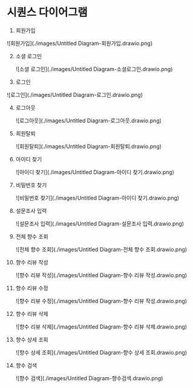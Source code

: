 # 시퀀스 다이어그램



1. 회원가입

  

  ![회원가입](./images/Untitled Diagram-회원가입.drawio.png)



2. 소셜 로그인

   
   
   ![소셜 로그인](./images/Untitled Diagram-소셜로그인.drawio.png) 





3. 로그인

   

![로그인](./images/Untitled Diagram-로그인.drawio.png)

4. 로그아웃

   ![로그아웃](./images/Untitled Diagram-로그아웃.drawio.png)

5. 회원탈퇴

   ![회원탈퇴](./images/Untitled Diagram-회원탈퇴.drawio.png)



6. 아이디 찾기

   ![아이디 찾기](./images/Untitled Diagram-아이디 찾기.drawio.png)



7. 비밀번호 찾기

   ![비밀번호 찾기](./images/Untitled Diagram-아이디 찾기.drawio.png)



8. 설문조사 입력

   ![설문조사 입력](./images/Untitled Diagram-설문조사 입력.drawio.png)



9. 전체 향수 조회

   ![전체 향수 조회](./images/Untitled Diagram-전체 향수 조회.drawio.png)

10. 향수 리뷰 작성

    ![향수 리뷰 작성](./images/Untitled Diagram-향수 리뷰 작성.drawio.png)

11. 향수 리뷰 수정

    ![향수 리뷰 수정](./images/Untitled Diagram-향수 리뷰 작성.drawio.png)

12. 향수 리뷰 삭제

    ![향수 리뷰 삭제](./images/Untitled Diagram-향수 리뷰 삭제.drawio.png)

13. 향수 상세 조회

    ![향수 상세 조회](./images/Untitled Diagram-향수 상세 조회.drawio.png)

14. 향수 검색

    ![향수 검색](./images/Untitled Diagram-향수검색.drawio.png)
